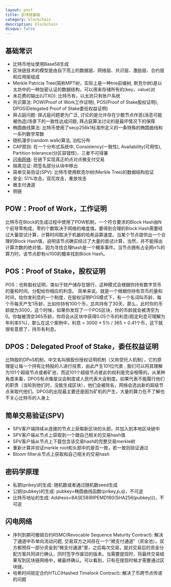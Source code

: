 ```yaml
---
layout: post
title: 区块链基础
category: blockchain
description: blockchain
disqus: false
---
```


## 基础常识
* 比特币地址使用Base58生成
* 区块链技术的模型是由自下而上的数据层、网络层、共识层、激励层、合约层和应用层组成
* Merkle Patricia Tree(简称MPT树，实际上是一种trie前缀树, 默克尔树)是以太坊中的一种加密认证的数据结构，可以用来存储所有的(key，value)对
* 未花费的输出(UTXO): 比特币有，以太坊只有账户系统
* 共识算法: POW(Proof of Work工作证明), POS(Proof of Stake股权证明), DPOS(Delegated Proof of Stake委任权益证明)
* 拜占庭问题: 拜占庭问题更为广泛, 讨论的是允许存在少数节点作恶(消息可能被伪造)场景下的一致性达成问题, 拜占庭算法讨论的是最坏情况下的保障
* 椭圆曲线算法: 比特币使用了secp256k1标准所定义的一条特殊的椭圆曲线和一系列数学常数
* 随机漫步(random walk)算法, 泊松分布
* CAP原则: 在一个分布式系统中, Consistency(一致性),  Availability(可用性), Partition tolerance(分区容错性)，三者不可得兼
* [闪电网络](http://www.8btc.com/ln-rn-corda): 在链下实现真正的点对点微支付交易
* 隔离见证: 把签名部分从块中移出
* 简单交易验证(SPV): 比特币使用默克尔树(Merkle Tree)的数据结构验证
* 安全: 51%攻击，双花攻击，重放攻击
* 微支付通道
* 侧链

## POW：Proof of Work，工作证明
  比特币在Block的生成过程中使用了POW机制，一个符合要求的Block Hash由N个前导零构成，零的个数取决于网络的难度值。要得到合理的Block Hash需要经过大量尝试计算，计算时间取决于机器的哈希运算速度。当某个节点提供出一个合理的Block Hash值，说明该节点确实经过了大量的尝试计算，当然，并不能得出计算次数的绝对值，因为寻找合理hash是一个概率事件。当节点拥有占全网n%的算力时，该节点即有n/100的概率找到Block Hash。

## POS：Proof of Stake，股权证明
  POS：也称股权证明，类似于财产储存在银行，这种模式会根据你持有数字货币的量和时间，分配给你相应的利息。 
简单来说，就是一个根据你持有货币的量和时间，给你发利息的一个制度，在股权证明POS模式下，有一个名词叫币龄，每个币每天产生1币龄，比如你持有100个币，总共持有了30天，那么，此时你的币龄就为3000，这个时候，如果你发现了一个POS区块，你的币龄就会被清空为0。你每被清空365币龄，你将会从区块中获得0.05个币的利息(假定利息可理解为年利率5%)，那么在这个案例中，利息 = 3000 * 5% / 365 = 0.41个币，这下就很有意思了，持币有利息。

## DPOS：Delegated Proof of Stake，委任权益证明
  比特股的DPoS机制，中文名叫做股份授权证明机制（又称受托人机制），它的原理是让每一个持有比特股的人进行投票，由此产生101位代表 , 我们可以将其理解为101个超级节点或者矿池，而这101个超级节点彼此的权利是完全相等的。从某种角度来看，DPOS有点像是议会制度或人民代表大会制度。如果代表不能履行他们的职责（当轮到他们时，没能生成区块），他们会被除名，网络会选出新的超级节点来取代他们。DPOS的出现最主要还是因为矿机的产生，大量的算力在不了解也不关心比特币的人身上

## 简单交易验证(SPV)
* SPV客户端持续从连接的节点上获取新区块的头部，并加入到本地区块链中
* SPV客户端从节点上获取到一个跟自己相关的交易hash值
* SPV客户端从节点上下载包含该交易hash的完整交易merkle树
* 重新计算并验证merkle root和头部中的是否一致，若一致则验证通过
* Bloom filter从节点上获取和自己相关的交易hash

## 密码学原理
* 私钥(prikey)的生成: 随机数或者通过随机数seed生成
* 公钥(pubkey)的生成: pubkey=椭圆曲线函数(prikey,p,q)，不可逆
* 比特币地址的生成: Address=BASE58(RIPEMD160(SHA256(pubkey)))，不可逆

## 闪电网络
* 序列到期可撤销合约RSMC(Revocable Sequence Maturity Contract): 解决了通道中币单向流动问题, 交易双方之间存在一个“微支付通道”（资金池）。双方都预存一部分资金到“微支付通道”里，之后每次交易，就对交易后的资金分配方案共同进行确认，同时签字作废旧的版本。当需要提现时，将最终交易结果写到区块链网络中，被最终确认。可以看到，只有在提现时候才需要通过区块链。
* 哈希时间锁定合约HTLC(Hashed Timelock Contract): 解决了币跨节点传递的问题









